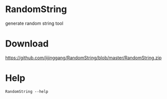 # RandomString
generate random string tool

# Download
https://github.com/jijinggang/RandomString/blob/master/RandomString.zip

# Help

	RandomString --help